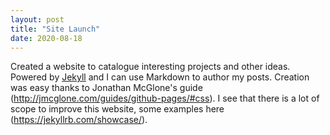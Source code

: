 ```yaml
---
layout: post
title: "Site Launch"
date: 2020-08-18
---
```


Created a website to catalogue interesting projects and other ideas. Powered by [Jekyll](http://jekyllrb.com) and I can use Markdown to author my posts. Creation was easy thanks to Jonathan McGlone's guide (http://jmcglone.com/guides/github-pages/#css). I see that there is a lot of scope to improve this website, some examples here (https://jekyllrb.com/showcase/). 
